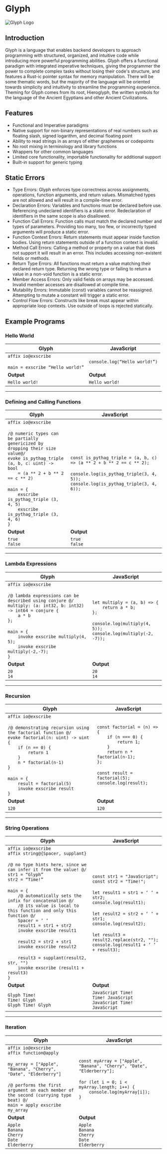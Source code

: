 # Glyph

![Glyph Logo](./docs/GlyphLogoText.PNG)

## Introduction

Glyph is a language that enables backend developers to approach programming with structured, organized, and intuitive code while introducing more powerful programming abilities. Glyph offers a functional paradigm with integrated imperative techniques, giving the programmer the power to complete complex tasks without losing their code's structure, and features a Rust-ic pointer syntax for memory manipulation. There will be some thematic words, but the majority of the language will be oriented towards simplicity and intuitivity to streamline the programming experience. Theming for Glyph comes from its root, Hieroglyph, the written symbols for the language of the Ancient Egyptians and other Ancient Civilizations.

## Features
- Functional and Imperative paradigms
- Native support for non-binary representations of real numbers such as floating slash, signed logarithm, and decimal floating point
- Ability to read strings in as arrays of either graphemes or codepoints
- No root mixing in terminology and library functions
- Wrappers for other common languages
- Limited core functionality, importable functionality for additional support
- Built-in support for generic typing

## Static Errors
- Type Errors: Glyph enforces type correctness across assignments, operations, function arguments, and return values. Mismatched types are not allowed and will result in a compile-time error.
- Declaration Errors: Variables and functions must be declared before use. Referencing undeclared identifiers is a static error. Redeclaration of identifiers in the same scope is also disallowed.
- Function Call Errors: Function calls must match the declared number and types of parameters. Providing too many, too few, or incorrectly typed arguments will produce a static error.
- Function Context Errors: Return statements must appear inside function bodies. Using return statements outside of a function context is invalid.
- Method Call Errors: Calling a method or property on a value that does not support it will result in an error. This includes accessing non-existent fields or methods.
- Return Type Errors: All functions must return a value matching their declared return type. Returning the wrong type or failing to return a value in a non-void function is a static error.
- Member Access Errors: Only valid fields on arrays may be accessed. Invalid member accesses are disallowed at compile time.
- Mutability Errors: Immutable (const) variables cannot be reassigned. Attempting to mutate a constant will trigger a static error.
- Control Flow Errors: Constructs like break must appear within appropriate loop contexts. Use outside of loops is rejected statically.

## Example Programs

### Hello World

| Glyph | JavaScript |
|-------|-----------|
| `affix io@exscribe`<br><br>`main = exscribe “Hello world!”` | `console.log(“Hello world!”)` |
| **Output** | **Output** |
| `Hello world!` | `Hello world!` |

---

### Defining and Calling Functions

| Glyph | JavaScript |
|-------|-----------|
| `affix io@exscribe`<br><br>`/@ numeric types can be partially genericized by dropping their size value@/`<br>`evoke is_pythag_triple (a, b, c: uint) -> bool`<br>`    = (a ** 2 + b ** 2 == c ** 2)`<br><br>`main = {`<br>`    exscribe is_pythag_triple (3, 4, 5)`<br>`    exscribe is_pythag_triple (3, 4, 6)`<br>`}` | `const is_pythag_triple = (a, b, c) => (a ** 2 + b ** 2 == c ** 2);`<br><br>`console.log(is_pythag_triple(3, 4, 5));`<br>`console.log(is_pythag_triple(3, 4, 6));` |
| **Output** | **Output** |
| `true`<br>`false` | `true`<br>`false` |

---

### Lambda Expressions

| Glyph | JavaScript |
|-------|-----------|
| `affix io@exscribe`<br><br>`/@ lambda expressions can be described using conjure @/`<br>`multiply: (a: int32, b: int32) -> int64 = conjure {`<br>`    a * b`<br>`};`<br><br>`main = {`<br>`    invoke exscribe multiply(4, 5);`<br>`    invoke exscribe multiply(-2,-7);`<br>`}` | `let multiply = (a, b) => {`<br>`    return a * b;`<br>`};`<br><br>`console.log(multiply(4, 5));`<br>`console.log(multiply(-2, -7));` |
| **Output** | **Output** |
| `20`<br>`14` | `20`<br>`14` |

---

### Recursion

| Glyph | JavaScript |
|-------|-----------|
| `affix io@exscribe`<br><br>`/@ demonstrating recursion using the factorial function @/`<br>`evoke factorial(n: uint) -> uint {`<br>`    if (n == 0) {`<br>`        return 1`<br>`    }`<br>`    n * factorial(n-1)`<br>`}`<br><br>`main = {`<br>`    result = factorial(5)`<br>`    invoke exscribe result`<br>`}` | `const factorial = (n) => {`<br>`    if (n === 0) {`<br>`        return 1;`<br>`    }`<br>`    return n * factorial(n-1);`<br>`};`<br><br>`const result = factorial(5);`<br>`console.log(result);` |
| **Output** | **Output** |
| `120` | `120` |

---

### String Operations

| Glyph | JavaScript |
|-------|-----------|
| `affix io@exscribe`<br>`affix string@{Spacer, supplant}`<br><br>`/@ no type hints here, since we can infer it from the value! @/`<br>`str1 = “Glyph”`<br>`str2 = “Time!”`<br><br>`main = {`<br>`    /@ automatically sets the infix for concatenation @/`<br>`    /@ its value is local to this function and only this function @/`<br>`    Spacer = ‘ ‘`<br>`    result1 = str1 + str2`<br>`    invoke exscribe result1`<br><br>`    result2 = str2 + str1`<br>`    invoke exscribe result2`<br><br>`    result3 = supplant(result2, str, "")`<br>`    invoke exscribe (result1 + result3)`<br>`}` | `const str1 = "JavaScript";`<br>`const str2 = "Time!";`<br><br>`let result1 = str1 + ‘ ‘ + str2;`<br>`console.log(result1);`<br><br>`let result2 = str2 + ‘ ‘ + str1;`<br>`console.log(result2);`<br><br>`let result3 = result2.replace(str2, "");`<br>`console.log(result1 + ‘ ‘ + result3);` |
| **Output** | **Output** |
| `Glyph Time!`<br>`Time! Glyph`<br>`Glyph Time! Glyph` | `JavaScript Time!`<br>`Time! JavaScript`<br>`JavaScript Time! JavaScript` |

---

### Iteration

| Glyph | JavaScript |
|-------|-----------|
| `affix io@exscribe`<br>`affix function@apply`<br><br>`my_array = ["Apple", "Banana", "Cherry", "Date", "Elderberry"]`<br><br>`/@ performs the first argument on each member of the second (currying type beat) @/`<br>`main = apply exscribe my_array` | `const myArray = ["Apple", "Banana", "Cherry", "Date", "Elderberry"];`<br><br>`for (let i = 0; i < myArray.length; i++) {`<br>`    console.log(myArray[i]);`<br>`}` |
| **Output** | **Output** |
| `Apple`<br>`Banana`<br>`Cherry`<br>`Date`<br>`Elderberry` | `Apple`<br>`Banana`<br>`Cherry`<br>`Date`<br>`Elderberry` |
